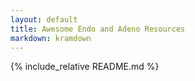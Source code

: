 ```yaml
---
layout: default
title: Awesome Endo and Adeno Resources
markdown: kramdown
---
```


{% include_relative README.md %} 